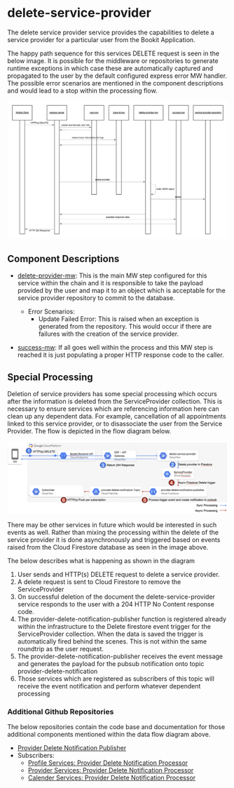 # delete-service-provider

The delete service provider service provides the capabilities to delete a service provider for a particular user from the Bookit Application.

The happy path sequence for this services DELETE request is seen in the below image. It is possible for the middleware or repositories to generate runtime exceptions in which case these are automatically captured and propagated to the user by the default configured express error MW handler. The possible error scenarios are mentioned in the component descriptions and would lead to a stop within the processing flow.

[![delete-service-provider-sequence](../../../docs/images/delete-service-provider-sequence.png)](../../../docs/images/delete-service-provider-sequence.png)

## Component Descriptions

- [delete-provider-mw](./src/delete-provider-mw.js): This is the main MW step configured for this service within the chain and it is responsible to take the payload provided by the user and map it to an object which is acceptable for the service provider repository to commit to the database.

  - Error Scenarios:
    - Update Failed Error: This is raised when an exception is generated from the repository. This would occur if there are failures with the creation of the service provider.

- [success-mw](./src/success-mw.js): If all goes well within the process and this MW step is reached it is just populating a proper HTTP response code to the caller.

## Special Processing

Deletion of service providers has some special processing which occurs after the information is deleted from the ServiceProvider collection. This is necessary to ensure services which are referencing information here can clean up any dependent data. For example, cancellation of all appointments linked to this service provider, or to disassociate the user from the Service Provider. The flow is depicted in the flow diagram below.

[![delete-provider-special-processing](../../../docs/images/delete-provider-special-processing.png)](../../../docs/images/delete-provider-special-processing.png)

There may be other services in future which would be interested in such events as well. Rather than mixing the processing within the delete of the service provider it is done asynchronously and triggered based on events raised from the Cloud Firestore database as seen in the image above.

The below describes what is happening as shown in the diagram

1. User sends and HTTP(s) DELETE request to delete a service provider.
2. A delete request is sent to Cloud Firestore to remove the ServiceProvider
3. On successful deletion of the document the delete-service-provider service responds to the user with a 204 HTTP No Content response code.
4. The provider-delete-notification-publisher function is registered already within the infrastructure to the Delete firestore event trigger for the ServiceProvider collection. When the data is saved the trigger is automatically fired behind the scenes. This is not within the same roundtrip as the user request.
5. The provider-delete-notification-publisher receives the event message and generates the payload for the pubsub notification onto topic provider-delete-notification
6. Those services which are registered as subscribers of this topic will receive the event notification and perform whatever dependent processing

### Additional Github Repositories

The below repositories contain the code base and documentation for those additional components mentioned within the data flow diagram above.

- [Provider Delete Notification Publisher](https://github.com/bookit-app/provider-delete-notification-publisher)
- Subscribers:
  - [Profile Services: Provider Delete Notification Processor](https://github.com/bookit-app/profile-services/tree/master/src/services/provider-delete-notification-processor)
  - [Provider Services: Provider Delete Notification Processor](https://github.com/bookit-app/provider-services/tree/master/src/services/provider-delete-notification-processor)
  - [Calender Services: Provider Delete Notification Processor](https://github.com/bookit-app/calender-services/tree/master/src/services/provider-delete-notification-processor)

